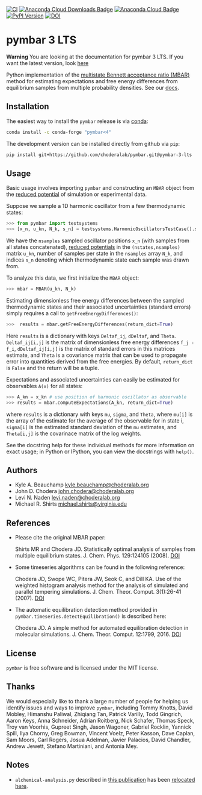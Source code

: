 [![CI](https://github.com/choderalab/pymbar/actions/workflows/CI.yaml/badge.svg)](https://github.com/choderalab/pymbar/actions/workflows/CI.yaml)
[![Anaconda Cloud Downloads Badge](https://anaconda.org/conda-forge/pymbar/badges/downloads.svg)](https://anaconda.org/omnia/pymbar)
[![Anaconda Cloud Badge](https://anaconda.org/conda-forge/pymbar/badges/installer/conda.svg)](https://anaconda.org/omnia/pymbar)
[![PyPI Version](https://badge.fury.io/py/pymbar.png)](https://pypi.python.org/pypi/pymbar)
[![DOI](https://zenodo.org/badge/9991771.svg)](https://zenodo.org/badge/latestdoi/9991771)

pymbar 3 LTS
======

**Warning**
You are looking at the documentation for pymbar 3 LTS.
If you want the latest version, look [here](https://github.com/choderalab/pymbar)

Python implementation of the [multistate Bennett acceptance ratio (MBAR)](http://www.alchemistry.org/wiki/Multistate_Bennett_Acceptance_Ratio) method for estimating expectations and free energy differences from equilibrium samples from multiple probability densities.
See our [docs](http://pymbar.readthedocs.org/en/latest/).


Installation
------------

The easiest way to install the `pymbar` release is via [conda](http://conda.pydata.org):
```bash
conda install -c conda-forge "pymbar<4"
```
The development version can be installed directly from github via `pip`:
```bash
pip install git+https://github.com/choderalab/pymbar.git@pymbar-3-lts
```

Usage
-----

Basic usage involves importing `pymbar` and constructing an `MBAR` object from the [reduced potential](http://www.alchemistry.org/wiki/Multistate_Bennett_Acceptance_Ratio#Reduced_potential) of simulation or experimental data.

Suppose we sample a 1D harmonic oscillator from a few thermodynamic states:
```python
>>> from pymbar import testsystems
>>> [x_n, u_kn, N_k, s_n] = testsystems.HarmonicOscillatorsTestCase().sample()
```
We have the `nsamples` sampled oscillator positions `x_n` (with samples from all states concatenated), [reduced potentials](http://www.alchemistry.org/wiki/Multistate_Bennett_Acceptance_Ratio#Reduced_potential) in the `(nstates,nsamples)` matrix `u_kn`, number of samples per state in the `nsamples` array `N_k`, and indices `s_n` denoting which thermodynamic state each sample was drawn from.

To analyze this data, we first initialize the `MBAR` object:
```python
>>> mbar = MBAR(u_kn, N_k)
```
Estimating dimensionless free energy differences between the sampled thermodynamic states and their associated uncertainties (standard errors) simply requires a call to `getFreeEnergyDifferences()`:
```python
>>>  results = mbar.getFreeEnergyDifferences(return_dict=True)
```
Here `results` is a dictionary with keys `Deltaf_ij`, `dDeltaf`, and `Theta`. `Deltaf_ij[i,j]` is the matrix of dimensionless free energy differences `f_j - f_i`, `dDeltaf_ij[i,j]` is the matrix of standard errors in this matrices estimate, and `Theta` is a covariance matrix that can be used to propagate error into quantities derived from the free energies.
By default, `return_dict` is `False` and the return will be a tuple.

Expectations and associated uncertainties can easily be estimated for observables `A(x)` for all states:
```python
>>> A_kn = x_kn # use position of harmonic oscillator as observable
>>> results = mbar.computeExpectations(A_kn, return_dict=True)
```
where `results` is a dictionary with keys `mu`, `sigma`, and `Theta`, where `mu[i]` is the array of the estimate for the average of the observable for in state i, `sigma[i]` is the estimated standard deviation of the `mu` estimates,  and `Theta[i,j]` is the covarinace matrix of the log weights. 

See the docstring help for these individual methods for more information on exact usage; in Python or IPython, you can view the docstrings with `help()`.  

Authors
-------
* Kyle A. Beauchamp <kyle.beauchamp@choderalab.org>
* John D. Chodera <john.chodera@choderalab.org>
* Levi N. Naden <levi.naden@choderalab.org>
* Michael R. Shirts <michael.shirts@virginia.edu>

References
----------

* Please cite the original MBAR paper:

  Shirts MR and Chodera JD. Statistically optimal analysis of samples from multiple equilibrium states. J. Chem. Phys. 129:124105 (2008).  [DOI](http://dx.doi.org/10.1063/1.2978177)

* Some timeseries algorithms can be found in the following reference:

  Chodera JD, Swope WC, Pitera JW, Seok C, and Dill KA. Use of the weighted histogram analysis method for the analysis of simulated and parallel tempering simulations. J. Chem. Theor. Comput. 3(1):26-41 (2007).  [DOI](http://dx.doi.org/10.1021/ct0502864)

* The automatic equilibration detection method provided in `pymbar.timeseries.detectEquilibration()` is described here:

  Chodera JD. A simple method for automated equilibration detection in molecular simulations. J. Chem. Theor. Comput. 12:1799, 2016.  [DOI](http://dx.doi.org/10.1021/acs.jctc.5b00784)

License
-------

`pymbar` is free software and is licensed under the MIT license.


Thanks
------
We would especially like to thank a large number of people for helping us identify issues
and ways to improve `pymbar`, including Tommy Knotts, David Mobley, Himanshu Paliwal,
Zhiqiang Tan, Patrick Varilly, Todd Gingrich, Aaron Keys, Anna Schneider, Adrian Roitberg,
Nick Schafer, Thomas Speck, Troy van Voorhis, Gupreet Singh, Jason Wagoner, Gabriel Rocklin,
Yannick Spill, Ilya Chorny, Greg Bowman, Vincent Voelz, Peter Kasson, Dave Caplan, Sam Moors,
Carl Rogers, Josua Adelman, Javier Palacios, David Chandler, Andrew Jewett, Stefano Martiniani, and Antonia Mey.

Notes
-----
* `alchemical-analysis.py` described in [this publication](https://www.ncbi.nlm.nih.gov/pmc/articles/PMC4420631/) has been [relocated here](https://github.com/MobleyLab/alchemical-analysis).
